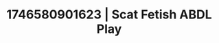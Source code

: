 ---
categories:
- Natural curves
- AI-generated
- Romantic kink
- Sensual touch
- Digital dominatrix
- Kinky fairytales
- ASMR
- Cosplay
image: /assets/images/1746580901623.jpg
layout: post
seo:
  description: Featured content with sensual ABDL Play, Scat Fetish. HD images available.
  keywords: ABDL Play, Scat Fetish
  og_image: /assets/images/1746580901623.jpg
  schema_type: VisualArtwork
tags:
- ABDL Play
- '#1746580901623'
- Scat Fetish
title: 1746580901623 | Scat Fetish ABDL Play
---